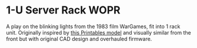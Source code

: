 # 1-U Server Rack WOPR

A play on the blinking lights from the 1983 film WarGames, fit into 1 rack unit. Originally inspired by [this Printables model](original-wopr) and visually similar from the front but with original CAD design and overhauled firmware.

[original-wopr]: https://www.printables.com/model/1167457-1u-rack-mount-wopr-leds-enclosure

